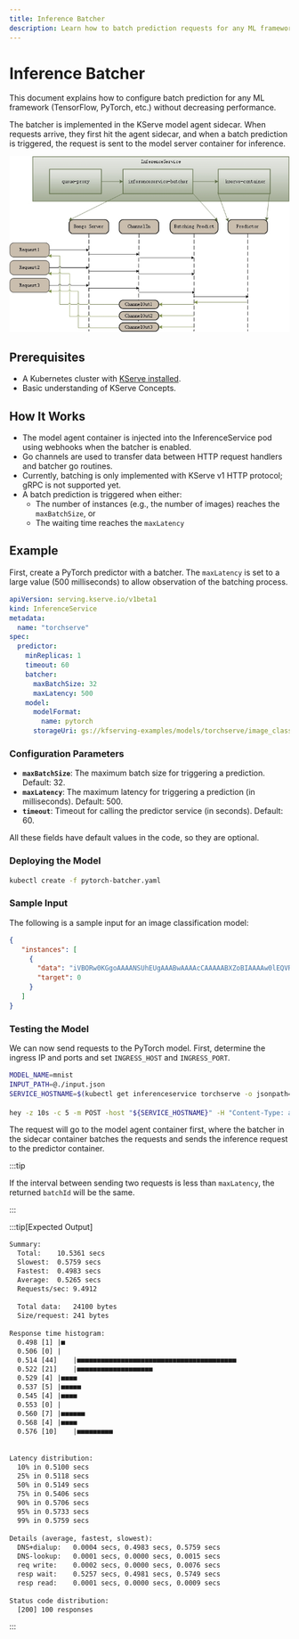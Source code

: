 ```yaml
---
title: Inference Batcher
description: Learn how to batch prediction requests for any ML framework without decreasing performance
---
```


# Inference Batcher

This document explains how to configure batch prediction for any ML framework (TensorFlow, PyTorch, etc.) without decreasing performance.

The batcher is implemented in the KServe model agent sidecar. When requests arrive, they first hit the agent sidecar, and when a batch prediction is triggered, the request is sent to the model server container for inference.

![Batcher](./batcher.jpg)

## Prerequisites

- A Kubernetes cluster with [KServe installed](../../../getting-started/quickstart-guide.md).
- Basic understanding of KServe Concepts.

## How It Works

- The model agent container is injected into the InferenceService pod using webhooks when the batcher is enabled.
- Go channels are used to transfer data between HTTP request handlers and batcher go routines.
- Currently, batching is only implemented with KServe v1 HTTP protocol; gRPC is not supported yet.
- A batch prediction is triggered when either:
  - The number of instances (e.g., the number of images) reaches the `maxBatchSize`, or
  - The waiting time reaches the `maxLatency`

## Example

First, create a PyTorch predictor with a batcher. The `maxLatency` is set to a large value (500 milliseconds) to allow observation of the batching process.


```yaml
apiVersion: serving.kserve.io/v1beta1
kind: InferenceService
metadata:
  name: "torchserve"
spec:
  predictor:
    minReplicas: 1
    timeout: 60
    batcher:
      maxBatchSize: 32
      maxLatency: 500
    model:
      modelFormat:
        name: pytorch
      storageUri: gs://kfserving-examples/models/torchserve/image_classifier/v1
```

### Configuration Parameters

- **`maxBatchSize`**: The maximum batch size for triggering a prediction. Default: 32.
- **`maxLatency`**: The maximum latency for triggering a prediction (in milliseconds). Default: 500.
- **`timeout`**: Timeout for calling the predictor service (in seconds). Default: 60.

All these fields have default values in the code, so they are optional.

### Deploying the Model

```bash
kubectl create -f pytorch-batcher.yaml
```

### Sample Input

The following is a sample input for an image classification model:

```json
{
   "instances": [
     {
       "data": "iVBORw0KGgoAAAANSUhEUgAAABwAAAAcCAAAAABXZoBIAAAAw0lEQVR4nGNgGFggVVj4/y8Q2GOR83n+58/fP0DwcSqmpNN7oOTJw6f+/H2pjUU2JCSEk0EWqN0cl828e/FIxvz9/9cCh1zS5z9/G9mwyzl/+PNnKQ45nyNAr9ThMHQ/UG4tDofuB4bQIhz6fIBenMWJQ+7Vn7+zeLCbKXv6z59NOPQVgsIcW4QA9YFi6wNQLrKwsBebW/68DJ388Nun5XFocrqvIFH59+XhBAxThTfeB0r+vP/QHbuDCgr2JmOXoSsAAKK7bU3vISS4AAAAAElFTkSuQmCC",
       "target": 0
     }
   ]
}
```

### Testing the Model

We can now send requests to the PyTorch model. First, determine the ingress IP and ports and set `INGRESS_HOST` and `INGRESS_PORT`.

```bash
MODEL_NAME=mnist
INPUT_PATH=@./input.json
SERVICE_HOSTNAME=$(kubectl get inferenceservice torchserve -o jsonpath='{.status.url}' | cut -d "/" -f 3)

hey -z 10s -c 5 -m POST -host "${SERVICE_HOSTNAME}" -H "Content-Type: application/json" -D ./input.json "http://${INGRESS_HOST}:${INGRESS_PORT}/v1/models/$MODEL_NAME:predict"
```

The request will go to the model agent container first, where the batcher in the sidecar container batches the requests and sends the inference request to the predictor container.

:::tip

If the interval between sending two requests is less than `maxLatency`, the returned `batchId` will be the same.

:::

:::tip[Expected Output]

```
Summary:
  Total:	10.5361 secs
  Slowest:	0.5759 secs
  Fastest:	0.4983 secs
  Average:	0.5265 secs
  Requests/sec:	9.4912
  
  Total data:	24100 bytes
  Size/request:	241 bytes

Response time histogram:
  0.498 [1]	|■
  0.506 [0]	|
  0.514 [44]	|■■■■■■■■■■■■■■■■■■■■■■■■■■■■■■■■■■■■■■■■
  0.522 [21]	|■■■■■■■■■■■■■■■■■■■
  0.529 [4]	|■■■■
  0.537 [5]	|■■■■■
  0.545 [4]	|■■■■
  0.553 [0]	|
  0.560 [7]	|■■■■■■
  0.568 [4]	|■■■■
  0.576 [10]	|■■■■■■■■■


Latency distribution:
  10% in 0.5100 secs
  25% in 0.5118 secs
  50% in 0.5149 secs
  75% in 0.5406 secs
  90% in 0.5706 secs
  95% in 0.5733 secs
  99% in 0.5759 secs

Details (average, fastest, slowest):
  DNS+dialup:	0.0004 secs, 0.4983 secs, 0.5759 secs
  DNS-lookup:	0.0001 secs, 0.0000 secs, 0.0015 secs
  req write:	0.0002 secs, 0.0000 secs, 0.0076 secs
  resp wait:	0.5257 secs, 0.4981 secs, 0.5749 secs
  resp read:	0.0001 secs, 0.0000 secs, 0.0009 secs

Status code distribution:
  [200]	100 responses
```

:::
